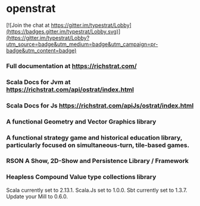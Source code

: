<html>
<head>
<link rel="stylesheet" type="text/css" href="Documentation.css">  
</head>
<body>
<h1>openstrat</h1>

[![Join the chat at https://gitter.im/typestrat/Lobby](https://badges.gitter.im/typestrat/Lobby.svg)](https://gitter.im/typestrat/Lobby?utm_source=badge&utm_medium=badge&utm_campaign=pr-badge&utm_content=badge)

<h3>Full documentation at <a href="https://richstrat.com/">https://richstrat.com/</a></h3>
<h3>Scala Docs for Jvm at <a href="https://richstrat.com/api/ostrat/index.html">https://richstrat.com/api/ostrat/index.html</a></h3>
<h3>Scala Docs for Js <a href="https://richstrat.com/apiJs/ostrat/index.html">https://richstrat.com/apiJs/ostrat/index.html</a></h3>

<h3>A functional Geometry and Vector Graphics library</h3>

<h3>A functional strategy game and historical education library, particularly focused on simultaneous-turn, tile-based games.</h3>

<h3>RSON A Show, 2D-Show and Persistence Library / Framework</h3>

<h3> Heapless Compound Value type collections library</h3>

<p>Scala currently set to 2.13.1. Scala.Js set to 1.0.0. Sbt currently set to 1.3.7. Update your Mill to 0.6.0.

</body>
</html>
